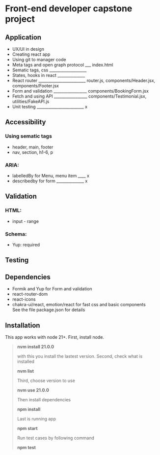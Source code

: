 # Front-end developer capstone project

## Application
 - UX/UI in design
 - Creating react app
 - Using git to manager code
 - Meta tags and open graph protocol ___ index.html
 - Sematic tags, css ___________________ 
 - States, hooks in react ______________
 - React router ________________________ router.js, components/Header.jsx, components/Footer.jsx
 - Form and validation _________________ components/BookingForm.jsx
 - Fetch and using API _________________ components/Testimonial.jsx, utilities/FakeAPI.js
 - Unit testing ________________________ x

## Accessibility

### Using sematic tags
 - header, main, footer
 - nav, section, h1-6, p
### ARIA:
 - labelledBy for Menu, menu item ____ x
 - describedby for form ______________ x

## Validation
### HTML:
 - input - range
### Schema:
 - Yup: required

## Testing

## Dependencies
- Formik and Yup for Form and validation
- react-router-dom
- react-icons
- chakra-ui/react, emotion/react for fast css and basic components<br/>
See the file package.json for details

## Installation
This app works with node 21+. First, install node.
> **nvm install 21.0.0**
>
> with this you install the lastest version. Second, check what is installed
>
> **nvm list**
>
> Third, choose version to use
>
> **nvm use 21.0.0**
>
> Then install dependencies
>
> **npm install**
>
> Last is running app
>
> **npm start**
>
> Run test cases by following command
>
> **npm test**